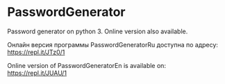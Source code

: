 # PasswordGenerator
Password generator on python 3. Online version also available.

Онлайн версия программы PasswordGeneratorRu доступна по адресу:
  https://repl.it/JTz0/1
  
Online version of PasswordGeneratorEn is available on:
  https://repl.it/JUAU/1
